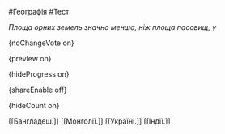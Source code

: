 #Географія #Тест

*Площа орних земель значно менша, ніж площа пасовищ, у*

{noChangeVote on}

{preview on}

{hideProgress on}

{shareEnable off}

{hideCount on}

[[Бангладеш.]]
[[Монголії.]]
[[Україні.]]
[[Індії.]]
